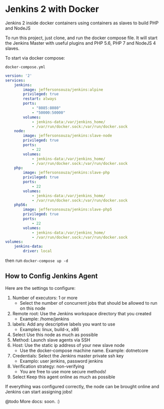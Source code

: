 # Jenkins 2 with Docker

Jenkins 2 inside docker containers using containers as slaves to build PHP and NodeJS

To run this project, just clone, and run the docker compose file. It will start the Jenkins Master with useful plugins and PHP 5.6, PHP 7 and NodeJS 4 slaves.

To start via docker compose:

`docker-compose.yml`

``` yaml
version: '2'
services:
    jenkins:
        image: jeffersonsouza/jenkins:alpine
        privileged: true
        restart: always
        ports:
            - "8085:8080"
            - "50000:50000"
        volumes:
            - jenkins-data:/var/jenkins_home/
            - /var/run/docker.sock:/var/run/docker.sock
    node:
        image: jeffersonsouza/jenkins:slave-node
        privileged: true
        ports:
            - 22
        volumes:
            - jenkins-data:/var/jenkins_home/
            - /var/run/docker.sock:/var/run/docker.sock
    php:
        image: jeffersonsouza/jenkins:slave-php
        privileged: true
        ports:
            - 22
        volumes:
            - jenkins-data:/var/jenkins_home/
            - /var/run/docker.sock:/var/run/docker.sock
    php56:
        image: jeffersonsouza/jenkins:slave-php5
        privileged: true
        ports:
            - 22
        volumes:
            - jenkins-data:/var/jenkins_home/
            - /var/run/docker.sock:/var/run/docker.sock
volumes:
    jenkins-data:
        driver: local
```

then run `docker-compose up -d`

## How to Config Jenkins Agent

Here are the settings to configure:

1. Number of executors: 1 or more
    - Select the number of concurrent jobs that should be allowed to run on this node
1. Remote root: Use the Jenkins workspace directory that you created
    - Example: /home/jenkins
1. labels: Add any descriptive labels you want to use
    - Examples: linux, build-x, x86
1. Select Use this node as much as possible
1. Method: Launch slave agents via SSH
1. Host: Use the static ip address of your new slave node
    - Use the docker-compose machine name. Example: dotnetcore
1. Credentials: Select the Jenkins master private ssh key
    - Examplo: user jenkins, password jenkins
1. Verification strategy: non-verifying
    - You are free to use more secure methods!
1. Select Keep this agent online as much as possible

If everything was configured correctly, the node can be brought online and Jenkins can start assigning jobs!

@todo More docs: soon. :)
